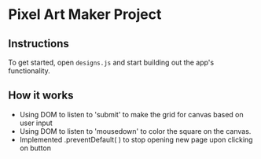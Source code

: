 # Pixel Art Maker Project

## Instructions

To get started, open `designs.js` and start building out the app's functionality.

## How it works

* Using DOM to listen to 'submit' to make the grid for canvas based on user input
* Using DOM to listen to 'mousedown' to color the square on the canvas.
* Implemented .preventDefault( ) to stop opening new page upon clicking on button
